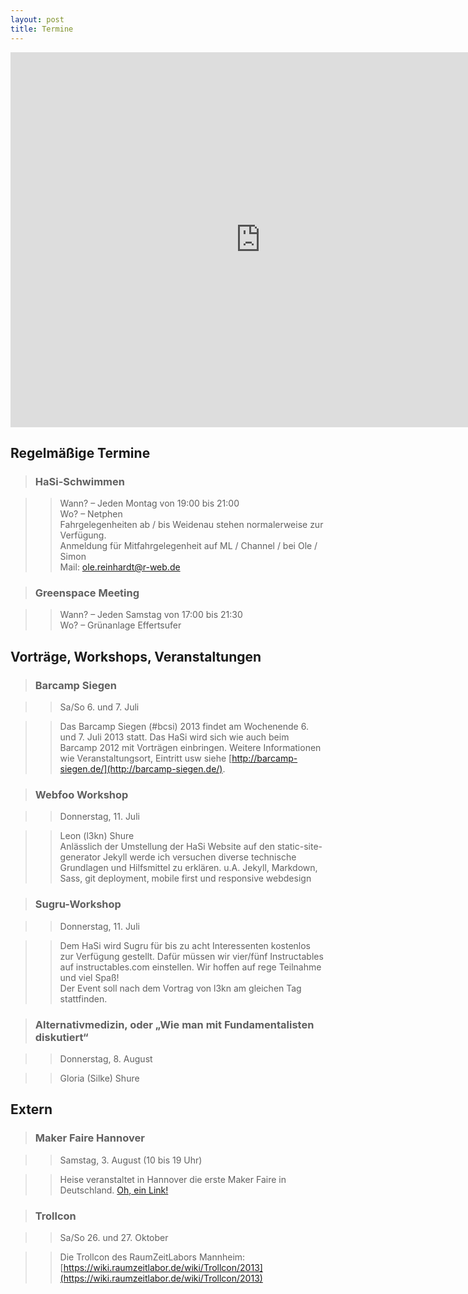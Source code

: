 ```yaml
---
layout: post
title: Termine
---
```

<iframe id='cv_if5' src='http://cdn.instantcal.com/cvir.html?id=cv_nav5&file=webcal%3A%2F%2Fp06-calendarws.icloud.com%2Fca%2Fsubscribe%2F1%2FUBv-TIGJfFoHvGX1Y3IAW_b_RH1l2kaXsN7A1WWNeRCCJBhheEGTp0MqKpds2EJzUaEwhJoFM9iieG9_M3ygAD2RXJWFgSv4Yr6PYPzVUgA&theme=XGR&ccolor=%23ffffc0&dims=1&gtype=cv_monthgrid&gcloseable=0&gnavigable=1&gperiod=month&itype=cv_simpleevent' allowTransparency=true scrolling='no' frameborder=0 height=600 width=800></iframe>

## Regelmäßige Termine

> ### HaSi-Schwimmen

>> Wann? – Jeden Montag von 19:00 bis 21:00  
>> Wo? – Netphen  
>> Fahrgelegenheiten ab / bis Weidenau stehen normalerweise zur Verfügung.  
>> Anmeldung für Mitfahrgelegenheit auf ML / Channel / bei Ole / Simon  
>> Mail: ole.reinhardt@r-web.de  

> ### Greenspace Meeting

>> Wann? – Jeden Samstag von 17:00 bis 21:30  
>> Wo? – Grünanlage Effertsufer


## Vorträge, Workshops, Veranstaltungen 

> ### Barcamp Siegen

>> Sa/So 6. und 7. Juli

>> Das Barcamp Siegen (#bcsi) 2013 findet am Wochenende 6. und 7. Juli 2013 statt. Das HaSi wird sich wie auch beim Barcamp 2012 mit Vorträgen einbringen. Weitere Informationen wie Veranstaltungsort, Eintritt usw siehe [http://barcamp-siegen.de/](http://barcamp-siegen.de/). 

> ### Webfoo Workshop

>> Donnerstag, 11. Juli

>> Leon (l3kn) Shure  
>> Anlässlich der Umstellung der HaSi Website auf den static-site-generator Jekyll werde ich versuchen diverse technische Grundlagen und Hilfsmittel zu erklären.
>> u.A. Jekyll, Markdown, Sass, git deployment, mobile first und responsive webdesign

> ### Sugru-Workshop

>> Donnerstag, 11. Juli

>> Dem HaSi wird Sugru für bis zu acht Interessenten kostenlos zur Verfügung gestellt. Dafür müssen wir vier/fünf Instructables auf instructables.com einstellen. Wir hoffen auf rege Teilnahme und viel Spaß!  
>> Der Event soll nach dem Vortrag von l3kn am gleichen Tag stattfinden. 

> ### Alternativmedizin, oder „Wie man mit Fundamentalisten diskutiert“

>> Donnerstag, 8. August

>> Gloria (Silke) Shure  

## Extern

> ### Maker Faire Hannover

>> Samstag, 3. August (10 bis 19 Uhr)

>> Heise veranstaltet in Hannover die erste Maker Faire in Deutschland.
>> [Oh, ein Link!](http://de.amiando.com/makerfaire2013.html)

> ### Trollcon

>> Sa/So 26. und 27. Oktober

>> Die Trollcon des RaumZeitLabors Mannheim: [https://wiki.raumzeitlabor.de/wiki/Trollcon/2013](https://wiki.raumzeitlabor.de/wiki/Trollcon/2013)


